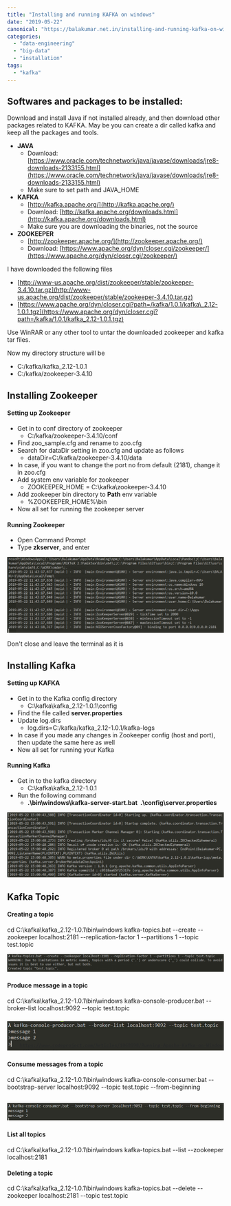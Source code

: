 ```yaml
---
title: "Installing and running KAFKA on windows"
date: "2019-05-22"
canonical: "https://balakumar.net.in/installing-and-running-kafka-on-windows/"
categories: 
  - "data-engineering"
  - "big-data"
  - "installation"
tags: 
  - "kafka"
---
```


## Softwares and packages to be installed:

Download and install Java if not installed already, and then download other packages related to KAFKA. May be you can create a dir called kafka and keep all the packages and tools.

* **JAVA**
    - Download: [https://www.oracle.com/technetwork/java/javase/downloads/jre8-downloads-2133155.html](https://www.oracle.com/technetwork/java/javase/downloads/jre8-downloads-2133155.html)
    - Make sure to set path and JAVA_HOME
* **KAFKA**
    - [http://kafka.apache.org/](http://kafka.apache.org/)
    - Download: [http://kafka.apache.org/downloads.html](http://kafka.apache.org/downloads.html)
    - Make sure you are downloading the binaries, not the source
* **ZOOKEEPER**
    - [http://zookeeper.apache.org/](http://zookeeper.apache.org/)
    - Download: [https://www.apache.org/dyn/closer.cgi/zookeeper/](https://www.apache.org/dyn/closer.cgi/zookeeper/)

I have downloaded the following files

- [http://www-us.apache.org/dist/zookeeper/stable/zookeeper-3.4.10.tar.gz](http://www-us.apache.org/dist/zookeeper/stable/zookeeper-3.4.10.tar.gz)
- [https://www.apache.org/dyn/closer.cgi?path=/kafka/1.0.1/kafka\_2.12-1.0.1.tgz](https://www.apache.org/dyn/closer.cgi?path=/kafka/1.0.1/kafka_2.12-1.0.1.tgz)

Use WinRAR or any other tool to untar the downloaded zookeeper and kafka tar files.

Now my directory structure will be

- C:/kafka/kafka_2.12-1.0.1
- C:/kafka/zookeeper-3.4.10

## Installing Zookeeper

#### Setting up Zookeeper

- Get in to conf directory of zookeeper
    - C:/kafka/zookeeper-3.4.10/conf
- Find zoo_sample.cfg and rename to zoo.cfg
- Search for dataDir setting in zoo.cfg and update as follows
    - dataDir=C:/kafka/zookeeper-3.4.10/data
- In case, if you want to change the port no from default (2181), change it in zoo.cfg
- Add system env variable for zookeeper
    - ZOOKEEPER_HOME = C:\kafka\zookeeper-3.4.10
- Add zookeeper bin directory to **Path** env variable
    - %ZOOKEEPER_HOME%\bin
- Now all set for running the zookeeper server

#### Running Zookeeper

- Open Command Prompt
- Type **zkserver**, and enter

![](./images/kafka-1.png)

Don't close and leave the terminal as it is

## Installing Kafka

#### Setting up KAFKA

- Get in to the Kafka config directory
    - C:\kafka\kafka_2.12-1.0.1\config
- Find the file called **server.properties**
- Update log.dirs
    - log.dirs=C:/kafka/kafka_2.12-1.0.1/kafka-logs
- In case if you made any changes in Zookeeper config (host and port), then update the same here as well
- Now all set for running your Kafka

#### Running Kafka

- Get in to the kafka directory
    - C:\kafka\kafka_2.12-1.0.1
- Run the following command
    - **.\bin\windows\kafka-server-start.bat  .\config\server.properties**

![](./images/kafka-2.png)

## Kafka Topic

#### Creating a topic

cd C:\kafka\kafka_2.12-1.0.1\bin\windows
kafka-topics.bat --create --zookeeper localhost:2181 --replication-factor 1 --partitions 1 --topic test.topic

![](./images/kafka-3.png)

#### Produce message in a topic

cd C:\kafka\kafka_2.12-1.0.1\bin\windows
kafka-console-producer.bat --broker-list localhost:9092 --topic test.topic

### ![](./images/kafka-4.png)

#### Consume messages from a topic

cd C:\kafka\kafka_2.12-1.0.1\bin\windows
kafka-console-consumer.bat --bootstrap-server localhost:9092 --topic test.topic --from-beginning

## ![](./images/kafka-5.png)

#### List all topics

cd C:\kafka\kafka_2.12-1.0.1\bin\windows
kafka-topics.bat --list --zookeeper localhost:2181

#### Deleting a topic

cd C:\kafka\kafka_2.12-1.0.1\bin\windows
kafka-topics.bat --delete --zookeeper localhost:2181 --topic test.topic
